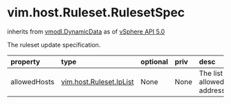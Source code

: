 vim.host.Ruleset.RulesetSpec
============================
inherits from [vmodl.DynamicData](docs/vmodl.DynamicData.md)
as of [vSphere API 5.0](vim.version.md#vim.version.version7)


The ruleset update specification.

| property | type | optional | priv | desc |
|:---------|:-----|:---------|:-----|:-----|
| allowedHosts | [vim.host.Ruleset.IpList](vim.host.Ruleset.IpList.md "vim.host.Ruleset.IpList") | None | None | The list of allowed ip addresses |


